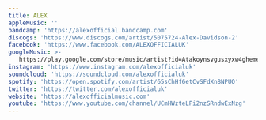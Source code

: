 ```yaml
---
title: ALEX
appleMusic: ''
bandcamp: 'https://alexofficial.bandcamp.com'
discogs: 'https://www.discogs.com/artist/5075724-Alex-Davidson-2'
facebook: 'https://www.facebook.com/ALEXOFFICIALUK'
googleMusic: >-
   https://play.google.com/store/music/artist?id=Atakoynsvgusxyxw4gheme52odm
instagram: 'https://www.instagram.com/alexofficialuk'
soundcloud: 'https://soundcloud.com/alexofficialuk'
spotify: 'https://open.spotify.com/artist/65sChHf6etCvSFdXn8NPUO'
twitter: 'https://twitter.com/alexofficialuk'
website: 'https://alexofficialmusic.com'
youtube: 'https://www.youtube.com/channel/UCmHWzteLPi2nzSRndwExNzg'
---
```

